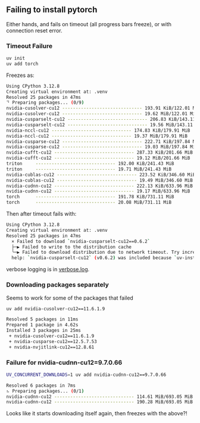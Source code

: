 ## Failing to install pytorch
Either hands, and fails on timeout (all progress bars freeze), or with connection reset error.


### Timeout Failure
```bash
uv init
uv add torch
```
Freezes as:
```bash
Using CPython 3.12.8
Creating virtual environment at: .venv
Resolved 25 packages in 47ms
⠙ Preparing packages... (0/9)
nvidia-cusolver-cu12 ------------------------------ 193.91 KiB/122.01 MiB
nvidia-cusolver-cu12 ------------------------------ 19.62 MiB/122.01 MiB
nvidia-cusparselt-cu12 ------------------------------ 206.83 KiB/143.11 MiB
nvidia-cusparselt-cu12 ------------------------------ 19.56 MiB/143.11 MiB
nvidia-nccl-cu12 ------------------------------ 174.83 KiB/179.91 MiB
nvidia-nccl-cu12 ------------------------------ 19.37 MiB/179.91 MiB
nvidia-cusparse-cu12 ------------------------------ 222.71 KiB/197.84 MiB
nvidia-cusparse-cu12 ------------------------------ 19.03 MiB/197.84 MiB
nvidia-cufft-cu12 ------------------------------ 287.33 KiB/201.66 MiB
nvidia-cufft-cu12 ------------------------------ 19.12 MiB/201.66 MiB
triton     ------------------------------ 192.00 KiB/241.43 MiB
triton     ------------------------------ 19.71 MiB/241.43 MiB
nvidia-cublas-cu12 ------------------------------ 223.52 KiB/346.60 MiB
nvidia-cublas-cu12 ------------------------------ 19.49 MiB/346.60 MiB
nvidia-cudnn-cu12 ------------------------------ 222.13 KiB/633.96 MiB
nvidia-cudnn-cu12 ------------------------------ 19.17 MiB/633.96 MiB
torch      ------------------------------ 191.78 KiB/731.11 MiB
torch      ------------------------------ 20.08 MiB/731.11 MiB
```
Then after timeout fails with:
```bash
Using CPython 3.12.8
Creating virtual environment at: .venv
Resolved 25 packages in 47ms
  × Failed to download `nvidia-cusparselt-cu12==0.6.2`
  ├─▶ Failed to write to the distribution cache
  ╰─▶ Failed to download distribution due to network timeout. Try increasing UV_HTTP_TIMEOUT (current value: 30s).
  help: `nvidia-cusparselt-cu12` (v0.6.2) was included because `uv-install-pytorch` (v0.1.0) depends on `torch` (v2.6.0) which depends on `nvidia-cusparselt-cu12`
```
verbose logging is in [verbose.log](./verbose.log).

### Downloading packages separately
Seems to work for some of the packages that failed
```bash
uv add nvidia-cusolver-cu12==11.6.1.9
```
```bash
Resolved 5 packages in 11ms
Prepared 1 package in 4.62s
Installed 3 packages in 25ms
 + nvidia-cusolver-cu12==11.6.1.9
 + nvidia-cusparse-cu12==12.5.7.53
 + nvidia-nvjitlink-cu12==12.8.61
```
### Failure for nvidia-cudnn-cu12=9.7.0.66
```bash
UV_CONCURRENT_DOWNLOADS=1 uv add nvidia-cudnn-cu12==9.7.0.66
```
```bash
Resolved 6 packages in 7ms
⠦ Preparing packages... (0/1)
nvidia-cudnn-cu12 ------------------------------ 114.61 MiB/693.05 MiB
nvidia-cudnn-cu12 ------------------------------ 190.28 MiB/693.05 MiB  
```
Looks like it starts downloading itself again, then freezes with the above?!

